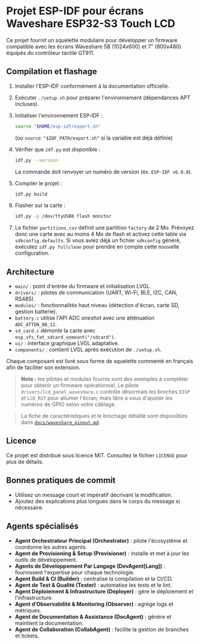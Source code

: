 # Projet ESP-IDF pour écrans Waveshare ESP32-S3 Touch LCD

Ce projet fournit un squelette modulaire pour développer un firmware compatible avec les écrans Waveshare 5B (1024x600) et 7" (800x480) équipés du contrôleur tactile GT911.

## Compilation et flashage

1. Installer l'ESP-IDF conformément à la documentation officielle.
2. Exécuter `./setup.sh` pour préparer l'environnement (dépendances APT
   incluses).


3. Initialiser l'environnement ESP‑IDF :
   ```bash
   source "$HOME/esp-idf/export.sh"
   ```
   (ou `source "$IDF_PATH/export.sh"` si la variable est déjà définie)

4. Vérifier que `idf.py` est disponible :
   ```bash
   idf.py --version
   ```
   La commande doit renvoyer un numéro de version (ex. `ESP-IDF v6.0.0`).
5. Compiler le projet :
   ```bash
   idf.py build
   ```
6. Flasher sur la carte :
   ```bash
   idf.py -p /dev/ttyUSB0 flash monitor
   ```
7. Le fichier `partitions.csv` définit une partition `factory` de 2 Mo. Prévoyez donc une carte avec au moins 4 Mo de flash et activez cette table via `sdkconfig.defaults`.
   Si vous aviez déjà un fichier `sdkconfig` généré, exécutez `idf.py fullclean` pour prendre en compte cette nouvelle configuration.

## Architecture

- `main/` : point d'entrée du firmware et initialisation LVGL.
- `drivers/` : pilotes de communication (UART, Wi-Fi, BLE, I2C, CAN, RS485).
- `modules/` : fonctionnalités haut niveau (détection d'écran, carte SD, gestion batterie).
- `battery.c` utilise l'API ADC *oneshot* avec une atténuation `ADC_ATTEN_DB_12`.
- `sd_card.c` démonte la carte avec `esp_vfs_fat_sdcard_unmount("/sdcard")`.
- `ui/` : interface graphique LVGL adaptative.
- `components/` : contient LVGL après exécution de `./setup.sh`.

Chaque composant est livré sous forme de squelette commenté en français afin de faciliter son extension.

> **Note :** les pilotes et modules fournis sont des exemples à compléter pour obtenir un firmware opérationnel. Le pilote `drivers/lcd_panel_waveshare.c` contrôle désormais les broches `DISP` et `LCD_RST` pour allumer l'écran, mais libre à vous d'ajuster les numéros de GPIO selon votre câblage.
>

> La fiche de caractéristiques et le brochage détaillé sont disponibles dans
> [`docs/waveshare_pinout.md`](docs/waveshare_pinout.md).

## Licence

Ce projet est distribué sous licence MIT. Consultez le fichier `LICENSE` pour plus de détails.

## Bonnes pratiques de commit

- Utilisez un message court et impératif décrivant la modification.
- Ajoutez des explications plus longues dans le corps du message si nécessaire.

## Agents spécialisés
- **Agent Orchestrateur Principal (Orchestrator)** : pilote l'écosystème et coordonne les autres agents.
- **Agent de Provisioning & Setup (Provisioner)** : installe et met à jour les outils de développement.
- **Agents de Développement Par Langage (DevAgent[Lang])** : fournissent l'expertise pour chaque technologie.
- **Agent Build & CI (Builder)** : centralise la compilation et la CI/CD.
- **Agent de Test & Qualité (Tester)** : automatise les tests et le lint.
- **Agent Déploiement & Infrastructure (Deployer)** : gère le déploiement et l'infrastructure.
- **Agent d’Observabilité & Monitoring (Observer)** : agrège logs et métriques.
- **Agent de Documentation & Assistance (DocAgent)** : génère et maintient la documentation.
- **Agent de Collaboration (CollabAgent)** : facilite la gestion de branches et tickets.
